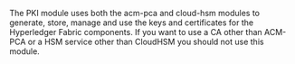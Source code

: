 The PKI module uses both the acm-pca and cloud-hsm modules to generate, store, manage and use the keys and certificates for the Hyperledger Fabric components. If you want to use a CA other than ACM-PCA or a HSM service other than CloudHSM you should not use this module.
